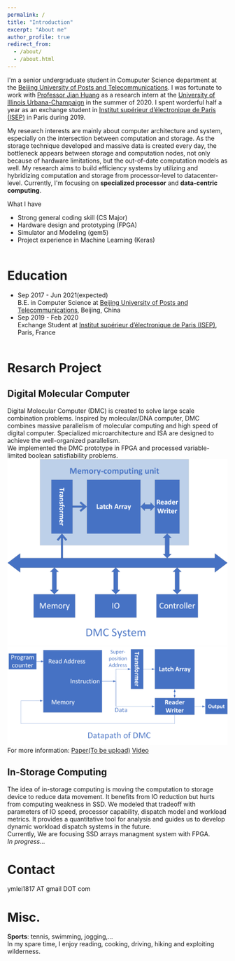 ```yaml
---
permalink: /
title: "Introduction"
excerpt: "About me"
author_profile: true
redirect_from: 
  - /about/
  - /about.html
---
```


I'm a senior undergraduate student in Comuputer Science department at the [Beijing University of Posts and Telecommunications](https://en.wikipedia.org/wiki/Beijing_University_of_Posts_and_Telecommunications). I was fortunate to work with [Professor Jian Huang](http://jianh.web.engr.illinois.edu/) as a research intern at the [University of Illinois Urbana-Champaign](https://illinois.edu/) in the summer of 2020. I spent worderful half a year as an exchange student in [Institut supérieur d’électronique de Paris (ISEP)](https://en.isep.fr/) in Paris during 2019.

My research interests are mainly about computer architecture and system, especially on the intersection between computation and storage. As the storage technique developed and massive data is created every day, the bottleneck appears between storage and computation nodes, not only because of hardware limitations, but the out-of-date computation models as well. My research aims to build efficiency systems by utilizing and hybridizing computation and storage from processor-level to datacenter-level. Currently, I'm focusing on **specialized processor** and **data-centric computing**.

What I have
* Strong general coding skill (CS Major)
* Hardware design and prototyping (FPGA)
* Simulator and Modeling (gem5)
* Project experience in Machine Learning (Keras)
<br><br>


Education
======
* Sep 2017 - Jun 2021(expected)<br>B.E. in Computer Science at [Beijing University of Posts and Telecommunications](https://en.wikipedia.org/wiki/Beijing_University_of_Posts_and_Telecommunications), Beijing, China
* Sep 2019 - Feb 2020<br>Exchange Student at [Institut supérieur d’électronique de Paris (ISEP)](https://en.isep.fr/), Paris, France<br><br>

Resarch Project
======

Digital Molecular Computer
------
Digital Molecular Computer (DMC) is created to solve large scale combination problems. Inspired by molecular/DNA computer, DMC combines massive parallelism of molecular computing and high speed of digital computer. Specialized microarchitecture and ISA are designed to achieve the well-organized parallelism.<br>
We implemented the DMC prototype in FPGA and processed variable-limited boolean satisfiability problems.
<br>
<img src='/images/system.PNG'>
<img src='/images/datapath.PNG'>
For more information: [Paper(To be upload)](ymlei/github.io/files/DMC.pdf) [Video](https://www.youtube.com/watch?v=QWBxIEiYPYo)


In-Storage Computing
------
The idea of in-storage computing is moving the computation to storage device to reduce data movement. It benefits from IO reduction but hurts from computing weakness in SSD. We modeled that tradeoff with parameters of IO speed, processor capability, dispatch model and workload metrics. It provides a quantitative tool for analysis and guides us to develop dynamic workload dispatch systems in the future.<br>
Currently, We are focusing SSD arrays managment system with FPGA.<br>
*In progress...*<br>

Contact
======
ymlei1817 AT gmail DOT com<br>

Misc.
======
 **Sports**: tennis, swimming, jogging,...<br>
 In my spare time, I enjoy reading, cooking, driving, hiking and exploiting wilderness.
<br><br>
<div>
<script type="text/javascript" id="clustrmaps" src="//cdn.clustrmaps.com/map_v2.js?cl=ffffff&w=400&t=n&d=TkK2eJ11m3O6vUTwz881CpCP86xJPuA0Mgpse9p16bE"></script>
 </div>

